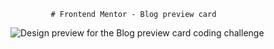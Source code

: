              # Frontend Mentor - Blog preview card

![Design preview for the Blog preview card coding challenge](./preview.jpg)
